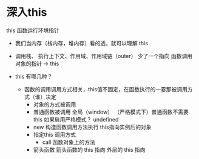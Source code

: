 # 深入this 
  this 函数运行环境指针
  
- 我们当内存（栈内存，堆内存）看的透，就可以理解 this 

- 调用栈、 执行上下文、作用域、作用域链（outer）
  少了一个指向 函数调用对象的指针 -> this 

- this 有哪几种？
  - 函数的调用调用方式相关，this值不固定，在函数执行的一霎那被调用方式（谁）决定
    - 对象的方式被调用
    - 普通函数被调用 全局（window） （严格模式下）普通函数不需要this
      如果启用严格模式？  undefined 
    - new 构造函数调用方法执行  this指向实例后的对象
    - 指定this 调用方式 
      - call  函数对象上的方法 
    - 箭头函数  箭头函数的 this 指向 外层的 this 指向 

    